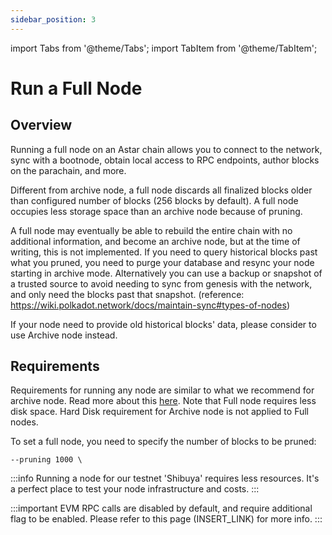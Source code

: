 ```yaml
---
sidebar_position: 3
---
```


import Tabs from '@theme/Tabs';
import TabItem from '@theme/TabItem';

# Run a Full Node

## Overview

Running a full node on an Astar chain allows you to connect to the network, sync with a bootnode, obtain local access to RPC endpoints, author blocks on the parachain, and more.

Different from archive node, a full node discards all finalized blocks older than configured number of blocks (256 blocks by default).
A full node occupies less storage space than an archive node because of pruning.

A full node may eventually be able to rebuild the entire chain with no additional information, and become an archive node, but at the time of writing, this is not implemented. If you need to query historical blocks past what you pruned, you need to purge your database and resync your node starting in archive mode. Alternatively you can use a backup or snapshot of a trusted source to avoid needing to sync from genesis with the network, and only need the blocks past that snapshot. (reference: https://wiki.polkadot.network/docs/maintain-sync#types-of-nodes)

If your node need to provide old historical blocks' data, please consider to use Archive node instead.

## Requirements

Requirements for running any node are similar to what we recommend for archive node. Read more about this [here](/docs/build/nodes/archive-node/).
Note that Full node requires less disk space. Hard Disk requirement for Archive node is not applied to Full nodes.

To set a full node, you need to specify the number of blocks to be pruned:
```
--pruning 1000 \
```

:::info
Running a node for our testnet 'Shibuya' requires less resources. It's a perfect place to test your node infrastructure and costs.
:::

:::important
EVM RPC calls are disabled by default, and require additional flag to be enabled. Please refer to this page (INSERT_LINK) for more info.
:::
